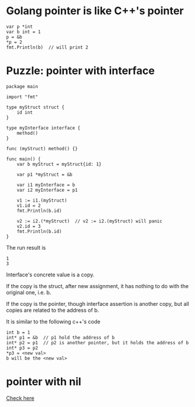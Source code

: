 # Golang pointer is like C++'s pointer

```
var p *int
var b int = 1
p = &b
*p = 2
fmt.Println(b)  // will print 2
```

# Puzzle: pointer with interface

```
package main

import "fmt"

type myStruct struct {
	id int
}

type myInterface interface {
	method()
}

func (myStruct) method() {}

func main() {
	var b myStruct = myStruct{id: 1}

	var p1 *myStruct = &b

	var i1 myInterface = b
	var i2 myInterface = p1

	v1 := i1.(myStruct)
	v1.id = 2
	fmt.Println(b.id)

	v2 := i2.(*myStruct)  // v2 := i2.(myStruct) will panic
	v2.id = 3
	fmt.Println(b.id)
}
```

The run result is

```
1
3
```

Interface's concrete value is a copy.

If the copy is the struct, after new assignment, it has nothing to do with the original one, i.e. b.

If the copy is the pointer, though interface assertion is another copy, but all copies are related to the address of b.

It is similar to the following c++'s code
```
int b = 1
int* p1 = &b  // p1 hold the address of b
int* p2 = p1  // p2 is another pointer, but it holds the address of b
int* p3 = p2
*p3 = <new val>
b will be the <new val>
```
# pointer with nil

[Check here](nil.md)